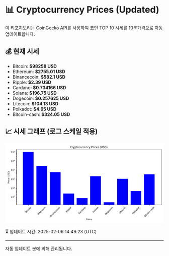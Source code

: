 
# 📊 Cryptocurrency Prices (Updated)

이 리포지토리는 CoinGecko API를 사용하여 코인 TOP 10 시세를 10분가격으로 자동 업데이트합니다.

## 💰 현재 시세
- Bitcoin: **$98258 USD**
- Ethereum: **$2755.01 USD**
- Binancecoin: **$582.1 USD**
- Ripple: **$2.39 USD**
- Cardano: **$0.734166 USD**
- Solana: **$196.75 USD**
- Dogecoin: **$0.257625 USD**
- Litecoin: **$104.13 USD**
- Polkadot: **$4.65 USD**
- Bitcoin-cash: **$324.05 USD**

## 📈 시세 그래프 (로그 스케일 적용)
![Crypto Prices](crypto_prices.png)

⏳ 업데이트 시간: 2025-02-06 14:49:23 (UTC)

---
자동 업데이트 봇에 의해 관리됩니다.
